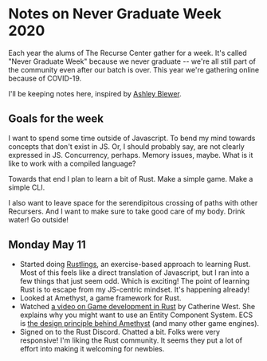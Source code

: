 # Notes on Never Graduate Week 2020

Each year the alums of The Recurse Center gather for a week. It's called "Never Graduate Week" because we never graduate -- we're all still part of the community even after our batch is over. This year we're gathering online because of COVID-19.

I'll be keeping notes here, inspired by [Ashley Blewer](https://twitter.com/ablwr/status/1259842898922819584?s=20).

## Goals for the week
I want to spend some time outside of Javascript. To bend my mind towards concepts that don't exist in JS. Or, I should probably say, are not clearly expressed in JS. Concurrency, perhaps. Memory issues, maybe. What is it like to work with a compiled language? 

Towards that end I plan to learn a bit of Rust. Make a simple game. Make a simple CLI.

I also want to leave space for the serendipitous crossing of paths with other Recursers. And I want to make sure to take good care of my body. Drink water! Go outside!

## Monday May 11
- Started doing [Rustlings](https://github.com/rust-lang/rustlings/), an exercise-based approach to learning Rust. Most of this feels like a direct translation of Javascript, but I ran into a few things that just seem odd. Which is exciting! The point of learning Rust is to escape from my JS-centric mindset. It's happening already!
- Looked at Amethyst, a game framework for Rust. 
- Watched [a video on Game development in Rust](https://www.youtube.com/watch?v=aKLntZcp27M) by Catherine West. She explains why you might want to use an Entity Component System. ECS is [the design principle behind Amethyst](https://book.amethyst.rs/stable/concepts/entity_and_component.html) (and many other game engines).
- Signed on to the Rust Discord. Chatted a bit. Folks were very responsive! I'm liking the Rust community. It seems they put a lot of effort into making it welcoming for newbies.
